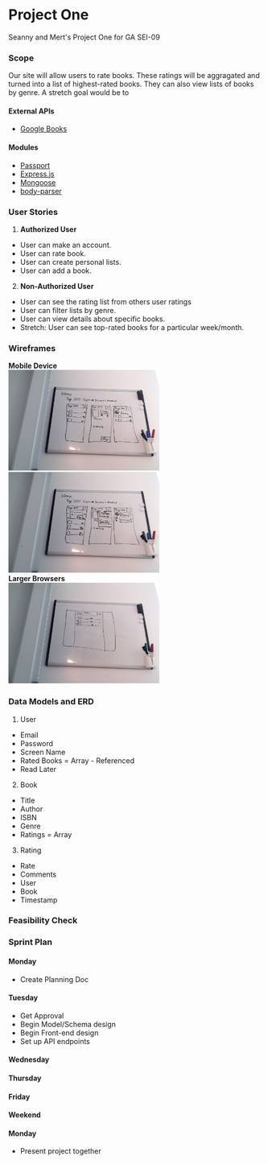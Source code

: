 # Project One
Seanny and Mert's Project One for GA SEI-09

### Scope
Our site will allow users to rate books. These ratings will be aggragated and turned into a list of highest-rated books. They can also view lists of books by genre. A stretch goal would be to

#### External APIs
* [Google Books](https://developers.google.com/books)

#### Modules
* [Passport](http://www.passportjs.org/)
* [Express.js](https://expressjs.com/)
* [Mongoose](https://mongoosejs.com/)
* [body-parser](https://www.npmjs.com/package/body-parser)

### User Stories

1. **Authorized User**
  * User can make an account.
  * User can rate book.
  * User can create personal lists.
  * User can add a book.

2. **Non-Authorized User**
  * User can see the rating list from others user ratings
  * User can filter lists by genre.
  * User can view details about specific books.
  * Stretch: User can see top-rated books for a particular week/month.

### Wireframes
**Mobile Device**<br/>
<img src="docs/images/Wireframes1.jpg" height="200" /><br/>
<img src="docs/images/Wireframes2.jpg" height="200" /><br/>
**Larger Browsers**<br/>
<img src="docs/images/Wireframes3.jpg" height="200" /><br/>

### Data Models and ERD
1. User
  * Email
  * Password
  * Screen Name
  * Rated Books = Array - Referenced
  * Read Later
2. Book
  * Title
  * Author
  * ISBN
  * Genre
  * Ratings = Array
 3. Rating
  * Rate
  * Comments
  * User
  * Book
  * Timestamp

### Feasibility Check

### Sprint Plan
#### Monday
  * Create Planning Doc

#### Tuesday
  * Get Approval
  * Begin Model/Schema design
  * Begin Front-end design
  * Set up API endpoints

#### Wednesday

#### Thursday

#### Friday

#### Weekend

#### Monday
  * Present project together